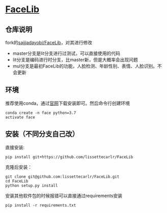 # [FaceLib](https://github.com/lissettecarlr/FaceLib)

## 仓库说明
fork的[sajjjadayobi/FaceLib](https://github.com/sajjjadayobi/FaceLib)，对其进行修改
* master分支是lit分支进行过测试，可以直接使用的代码
* lit分支是编码进行时分支，比master新，但是大概率会出现问题
* mul分支是最初FaceLib的功能，人脸检测、年龄性别、表情、人脸识别。不会更新

## 环境
推荐使用conda，通过[官网](https://www.anaconda.com/products/distribution#macos)下载安装即可。然后命令行创建环境
```
conda create -n face python=3.7
activate face
```


## 安装（不同分支自己改）
直接安装:
```
pip install git+https://github.com/lissettecarlr/FaceLib
```
克隆后安装：
```
git clone git@github.com:lissettecarlr/FaceLib.git
cd FaceLib
python setup.py install
```
安装其他软件包的时候报错可以直接通过requirements安装
```
pip install -r requirements.txt
```
